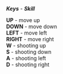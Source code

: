 ***Keys*** - ***Skill*** 

**UP** - move up  
**DOWN** - move down   
**LEFT** - move left  
**RIGHT** - move right  
**W** - shooting up  
**S** - shooting down   
**A** - shooting left   
**D** - shooting right   

